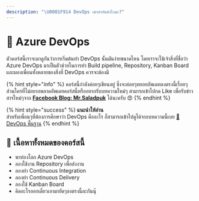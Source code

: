 ```yaml
---
description: "\U0001F914 DevOps เขาทำกันยังไงนะ?"
---
```


# 👶 Azure DevOps

ตัวคอร์สนี้เราจะมาดูกันว่าการเริ่มต้นทำ DevOps นั้นมันง่ายขนาดไหน โดยเราจะใช้เจ้าสิ่งที่ชื่อว่า Azure DevOps มาเป็นตัวช่วยในการทำ Build pipeline, Repository, Kanban Board และผองเพื่อนทั้งหลายของสิ่งที่ DevOps ควรจะต้องมี

{% hint style="info" %}
คอร์สนี้กำลังค่อยๆเขียนอยู่ ซึ่งจะค่อยๆทยอยอัพเดทลงตรงนี้เรื่อยๆ ส่วนใครที่ไม่อยากพลาดอัพเดทคอร์สนี้หรืออยากรับบทความใหม่ๆ สามารถเข้าไปกด Like เพื่อรับข่าวสารใหม่ๆจาก [**Facebook Blog: Mr.Saladpuk**](https://www.facebook.com/mr.saladpuk) ได้นะครับ 😍
{% endhint %}

{% hint style="success" %}
**แนะนำให้อ่าน**  
สำหรับเพื่อนๆที่ต้องการศึกษาว่า DevOps คืออะไร ก็สามารถเข้าไปดูได้จากบทความนี้เบย [👶 DevOps พื้นฐาน](https://saladpuk.gitbook.io/learn/basic/devops)
{% endhint %}

## 🧭 เนื้อหาทั้งหมดของคอร์สนี้

* พาท่องโลก Azure DevOps
* ลองใช้งาน Repository เพื่อส่งงาน
* ลองทำ Continuous Integration
* ลองทำ Continuous Delivery
* ลองใช้ Kanban Board
* คิดอะไรออกเดี๋ยวเอามายัดๆลงตรงนี้ละกันนุ๊


